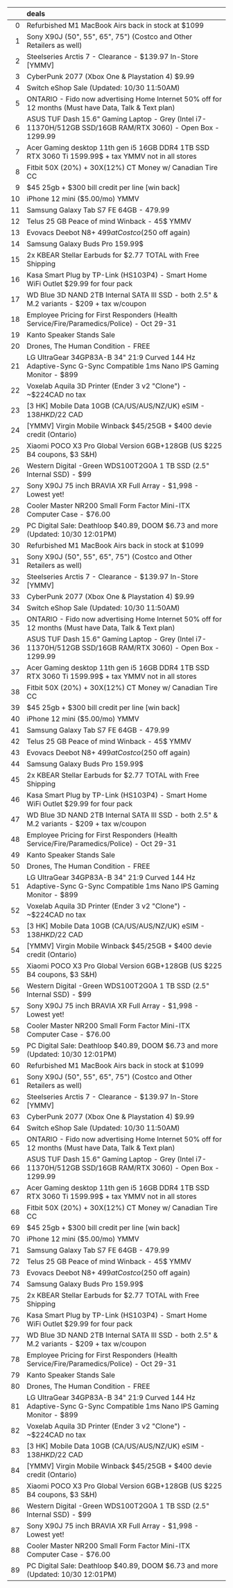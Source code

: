 |    | deals                                                                                                            |
|---:|:-----------------------------------------------------------------------------------------------------------------|
|  0 | Refurbished M1 MacBook Airs back in stock at $1099                                                               |
|  1 | Sony X90J (50", 55", 65", 75") (Costco and Other Retailers as well)                                              |
|  2 | Steelseries Arctis 7 - Clearance - $139.97 In-Store [YMMV]                                                       |
|  3 | CyberPunk 2077 (Xbox One & Playstation 4) $9.99                                                                  |
|  4 | Switch eShop Sale (Updated: 10/30 11:50AM)                                                                       |
|  5 | ONTARIO - Fido now advertising Home Internet 50% off for 12 months (Must have Data, Talk & Text plan)            |
|  6 | ASUS TUF Dash 15.6" Gaming Laptop - Grey (Intel i7-11370H/512GB SSD/16GB RAM/RTX 3060) - Open Box - 1299.99      |
|  7 | Acer Gaming desktop 11th gen i5 16GB DDR4 1TB SSD RTX 3060 Ti 1599.99$ + tax YMMV not in all stores              |
|  8 | Fitbit 50X (20%) + 30X(12%) CT Money w/ Canadian Tire CC                                                         |
|  9 | $45 25gb + $300 bill credit per line [win back]                                                                  |
| 10 | iPhone 12 mini ($5.00/mo) YMMV                                                                                   |
| 11 | Samsung Galaxy Tab S7 FE 64GB - 479.99                                                                           |
| 12 | Telus 25 GB Peace of mind Winback - 45$ YMMV                                                                     |
| 13 | Evovacs Deebot N8+ $499 at Costco ($250 off again)                                                               |
| 14 | Samsung Galaxy Buds Pro 159.99$                                                                                  |
| 15 | 2x KBEAR Stellar Earbuds for $2.77 TOTAL with Free Shipping                                                      |
| 16 | Kasa Smart Plug by TP-Link (HS103P4) - Smart Home WiFi Outlet $29.99 for four pack                               |
| 17 | WD Blue 3D NAND 2TB Internal SATA III SSD - both 2.5" & M.2 variants - $209 + tax w/coupon                       |
| 18 | Employee Pricing for First Responders (Health Service/Fire/Paramedics/Police) - Oct 29-31                        |
| 19 | Kanto Speaker Stands Sale                                                                                        |
| 20 | Drones, The Human Condition - FREE                                                                               |
| 21 | LG UltraGear 34GP83A-B 34" 21:9 Curved 144 Hz Adaptive-Sync G-Sync Compatible 1ms Nano IPS Gaming Monitor - $899 |
| 22 | Voxelab Aquila 3D Printer (Ender 3 v2 "Clone") - ~$224CAD no tax                                                 |
| 23 | [3 HK] Mobile Data 10GB (CA/US/AUS/NZ/UK) eSIM - $138 HKD/$22 CAD                                                |
| 24 | [YMMV] Virgin Mobile Winback $45/25GB + $400 devie credit (Ontario)                                              |
| 25 | Xiaomi POCO X3 Pro Global Version 6GB+128GB (US $225 B4 coupons, $3 S&H)                                         |
| 26 | Western Digital -Green WDS100T2G0A 1 TB SSD (2.5" Internal SSD) - $99                                            |
| 27 | Sony X90J 75 inch BRAVIA XR Full Array - $1,998 - Lowest yet!                                                    |
| 28 | Cooler Master NR200 Small Form Factor Mini-ITX Computer Case - $76.00                                            |
| 29 | PC Digital Sale: Deathloop $40.89, DOOM $6.73 and more (Updated: 10/30 12:01PM)                                  |
| 30 | Refurbished M1 MacBook Airs back in stock at $1099                                                               |
| 31 | Sony X90J (50", 55", 65", 75") (Costco and Other Retailers as well)                                              |
| 32 | Steelseries Arctis 7 - Clearance - $139.97 In-Store [YMMV]                                                       |
| 33 | CyberPunk 2077 (Xbox One & Playstation 4) $9.99                                                                  |
| 34 | Switch eShop Sale (Updated: 10/30 11:50AM)                                                                       |
| 35 | ONTARIO - Fido now advertising Home Internet 50% off for 12 months (Must have Data, Talk & Text plan)            |
| 36 | ASUS TUF Dash 15.6" Gaming Laptop - Grey (Intel i7-11370H/512GB SSD/16GB RAM/RTX 3060) - Open Box - 1299.99      |
| 37 | Acer Gaming desktop 11th gen i5 16GB DDR4 1TB SSD RTX 3060 Ti 1599.99$ + tax YMMV not in all stores              |
| 38 | Fitbit 50X (20%) + 30X(12%) CT Money w/ Canadian Tire CC                                                         |
| 39 | $45 25gb + $300 bill credit per line [win back]                                                                  |
| 40 | iPhone 12 mini ($5.00/mo) YMMV                                                                                   |
| 41 | Samsung Galaxy Tab S7 FE 64GB - 479.99                                                                           |
| 42 | Telus 25 GB Peace of mind Winback - 45$ YMMV                                                                     |
| 43 | Evovacs Deebot N8+ $499 at Costco ($250 off again)                                                               |
| 44 | Samsung Galaxy Buds Pro 159.99$                                                                                  |
| 45 | 2x KBEAR Stellar Earbuds for $2.77 TOTAL with Free Shipping                                                      |
| 46 | Kasa Smart Plug by TP-Link (HS103P4) - Smart Home WiFi Outlet $29.99 for four pack                               |
| 47 | WD Blue 3D NAND 2TB Internal SATA III SSD - both 2.5" & M.2 variants - $209 + tax w/coupon                       |
| 48 | Employee Pricing for First Responders (Health Service/Fire/Paramedics/Police) - Oct 29-31                        |
| 49 | Kanto Speaker Stands Sale                                                                                        |
| 50 | Drones, The Human Condition - FREE                                                                               |
| 51 | LG UltraGear 34GP83A-B 34" 21:9 Curved 144 Hz Adaptive-Sync G-Sync Compatible 1ms Nano IPS Gaming Monitor - $899 |
| 52 | Voxelab Aquila 3D Printer (Ender 3 v2 "Clone") - ~$224CAD no tax                                                 |
| 53 | [3 HK] Mobile Data 10GB (CA/US/AUS/NZ/UK) eSIM - $138 HKD/$22 CAD                                                |
| 54 | [YMMV] Virgin Mobile Winback $45/25GB + $400 devie credit (Ontario)                                              |
| 55 | Xiaomi POCO X3 Pro Global Version 6GB+128GB (US $225 B4 coupons, $3 S&H)                                         |
| 56 | Western Digital -Green WDS100T2G0A 1 TB SSD (2.5" Internal SSD) - $99                                            |
| 57 | Sony X90J 75 inch BRAVIA XR Full Array - $1,998 - Lowest yet!                                                    |
| 58 | Cooler Master NR200 Small Form Factor Mini-ITX Computer Case - $76.00                                            |
| 59 | PC Digital Sale: Deathloop $40.89, DOOM $6.73 and more (Updated: 10/30 12:01PM)                                  |
| 60 | Refurbished M1 MacBook Airs back in stock at $1099                                                               |
| 61 | Sony X90J (50", 55", 65", 75") (Costco and Other Retailers as well)                                              |
| 62 | Steelseries Arctis 7 - Clearance - $139.97 In-Store [YMMV]                                                       |
| 63 | CyberPunk 2077 (Xbox One & Playstation 4) $9.99                                                                  |
| 64 | Switch eShop Sale (Updated: 10/30 11:50AM)                                                                       |
| 65 | ONTARIO - Fido now advertising Home Internet 50% off for 12 months (Must have Data, Talk & Text plan)            |
| 66 | ASUS TUF Dash 15.6" Gaming Laptop - Grey (Intel i7-11370H/512GB SSD/16GB RAM/RTX 3060) - Open Box - 1299.99      |
| 67 | Acer Gaming desktop 11th gen i5 16GB DDR4 1TB SSD RTX 3060 Ti 1599.99$ + tax YMMV not in all stores              |
| 68 | Fitbit 50X (20%) + 30X(12%) CT Money w/ Canadian Tire CC                                                         |
| 69 | $45 25gb + $300 bill credit per line [win back]                                                                  |
| 70 | iPhone 12 mini ($5.00/mo) YMMV                                                                                   |
| 71 | Samsung Galaxy Tab S7 FE 64GB - 479.99                                                                           |
| 72 | Telus 25 GB Peace of mind Winback - 45$ YMMV                                                                     |
| 73 | Evovacs Deebot N8+ $499 at Costco ($250 off again)                                                               |
| 74 | Samsung Galaxy Buds Pro 159.99$                                                                                  |
| 75 | 2x KBEAR Stellar Earbuds for $2.77 TOTAL with Free Shipping                                                      |
| 76 | Kasa Smart Plug by TP-Link (HS103P4) - Smart Home WiFi Outlet $29.99 for four pack                               |
| 77 | WD Blue 3D NAND 2TB Internal SATA III SSD - both 2.5" & M.2 variants - $209 + tax w/coupon                       |
| 78 | Employee Pricing for First Responders (Health Service/Fire/Paramedics/Police) - Oct 29-31                        |
| 79 | Kanto Speaker Stands Sale                                                                                        |
| 80 | Drones, The Human Condition - FREE                                                                               |
| 81 | LG UltraGear 34GP83A-B 34" 21:9 Curved 144 Hz Adaptive-Sync G-Sync Compatible 1ms Nano IPS Gaming Monitor - $899 |
| 82 | Voxelab Aquila 3D Printer (Ender 3 v2 "Clone") - ~$224CAD no tax                                                 |
| 83 | [3 HK] Mobile Data 10GB (CA/US/AUS/NZ/UK) eSIM - $138 HKD/$22 CAD                                                |
| 84 | [YMMV] Virgin Mobile Winback $45/25GB + $400 devie credit (Ontario)                                              |
| 85 | Xiaomi POCO X3 Pro Global Version 6GB+128GB (US $225 B4 coupons, $3 S&H)                                         |
| 86 | Western Digital -Green WDS100T2G0A 1 TB SSD (2.5" Internal SSD) - $99                                            |
| 87 | Sony X90J 75 inch BRAVIA XR Full Array - $1,998 - Lowest yet!                                                    |
| 88 | Cooler Master NR200 Small Form Factor Mini-ITX Computer Case - $76.00                                            |
| 89 | PC Digital Sale: Deathloop $40.89, DOOM $6.73 and more (Updated: 10/30 12:01PM)                                  |